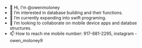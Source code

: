 - 👋 Hi, I’m @owenmoloney
- 👀 I’m interested in database building and their functions. 
- 🌱 I’m currently expanding into swift programing. 
- 💞️ I’m looking to collaborate on mobile device apps and databse structures. 
- 📫 How to reach me mobile number: 917-681-2295, instagram -  owen_moloney9

<!---
owenmoloney/owenmoloney is a ✨ special ✨ repository because its `README.md` (this file) appears on your GitHub profile.
You can click the Preview link to take a look at your changes.
--->
